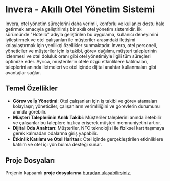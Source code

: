 # Invera - Akıllı Otel Yönetim Sistemi

Invera, otel yönetim süreçlerini daha verimli, konforlu ve kullanıcı dostu hale getirmek amacıyla geliştirilmiş bir akıllı otel yönetim sistemidir. İlk sürümünde "Hotello" adıyla geliştirilen bu uygulama, kullanıcı deneyimini iyileştirmek ve otel çalışanları ile müşteriler arasındaki iletişimi kolaylaştırmak için yenilikçi özellikler sunmaktadır. Invera, otel personeli, yöneticiler ve müşteriler için iş takibi, görev dağılımı, müşteri taleplerinin izlenmesi ve otel doluluk oranı gibi otel yönetimiyle ilgili tüm süreçleri optimize eder. Ayrıca, müşterilerin otele özgü etkinliklere katılmaları, taleplerini anında iletmeleri ve otel içinde dijital anahtar kullanmaları gibi avantajlar sağlar.

## Temel Özellikler

- **Görev ve İş Yönetimi**: Otel çalışanları için iş takibi ve görev atamaları kolaylaşır; yöneticiler, çalışanların verimliliğini ve görevlerin durumunu anında görebilir.
- **Müşteri Taleplerinin Anlık Takibi**: Müşteriler taleplerini anında iletebilir ve çalışanlar bu taleplere hızlıca erişerek müşteri memnuniyetini artırır.
- **Dijital Oda Anahtarı**: Müşteriler, NFC teknolojisi ile fiziksel kart taşımaya gerek kalmadan odalarına giriş yapabilir.
- **Etkinlik Katılımı ve Otel Haritası**: Otel içinde gerçekleştirilen etkinliklere katılım ve otel içi yön bulma desteği sunar.

## Proje Dosyaları

Projenin kapsamlı **proje dosyalarına** [buradan ulaşabilirsiniz](https://drive.google.com/drive/folders/1A4WB2fWv5iFOo4lu96KvXdoH546u9cz5?usp=sharing).
